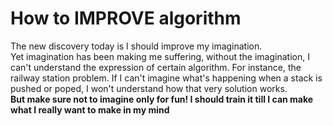 # How to IMPROVE algorithm
The new discovery today is I should improve my imagination.   
Yet imagination has been making me suffering, without the imagination, I can't understand the expression of certain algorithm. For instance, the railway station problem. If I can't imagine what's happening when a stack is pushed or poped, I won't understand how that very solution works.   
**But make sure not to imagine only for fun! I should train it till I can make what I really want to make in my mind**   
